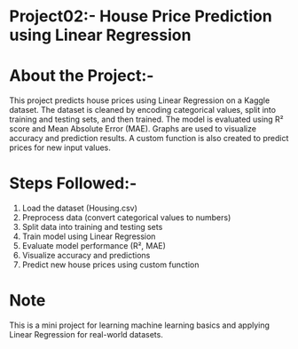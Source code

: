 # Project02:- House Price Prediction using Linear Regression

# About the Project:-

This project predicts house prices using Linear Regression on a Kaggle dataset. The dataset is cleaned by encoding categorical values, split into training and testing sets, and then trained. The model is evaluated using R² score and Mean Absolute Error (MAE). Graphs are used to visualize accuracy and prediction results. A custom function is also created to predict prices for new input values.

# Steps Followed:-

1. Load the dataset (Housing.csv)
2. Preprocess data (convert categorical values to numbers)
3. Split data into training and testing sets
4. Train model using Linear Regression
5. Evaluate model performance (R², MAE)
6. Visualize accuracy and predictions
7. Predict new house prices using custom function

# Note

This is a mini project for learning machine learning basics and applying Linear Regression for real-world datasets.
